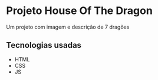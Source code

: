 # Projeto House Of The Dragon
Um projeto com imagem e descrição de 7 dragões

## Tecnologias usadas
- HTML
- CSS
- JS
